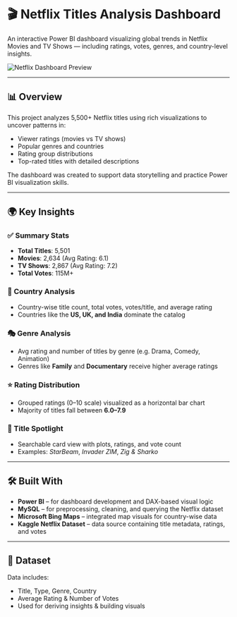 # 🎬 Netflix Titles Analysis Dashboard

An interactive Power BI dashboard visualizing global trends in Netflix Movies and TV Shows — including ratings, votes, genres, and country-level insights.

![Netflix Dashboard Preview](./assets/netflix-dashboard-preview.png)

---

## 📊 Overview

This project analyzes 5,500+ Netflix titles using rich visualizations to uncover patterns in:
- Viewer ratings (movies vs TV shows)
- Popular genres and countries
- Rating group distributions
- Top-rated titles with detailed descriptions

The dashboard was created to support data storytelling and practice Power BI visualization skills.

---

## 🌍 Key Insights

### ✅ Summary Stats
- **Total Titles**: 5,501
- **Movies**: 2,634 (Avg Rating: 6.1)
- **TV Shows**: 2,867 (Avg Rating: 7.2)
- **Total Votes**: 115M+

### 📍 Country Analysis
- Country-wise title count, total votes, votes/title, and average rating
- Countries like the **US, UK, and India** dominate the catalog

### 🎭 Genre Analysis
- Avg rating and number of titles by genre (e.g. Drama, Comedy, Animation)
- Genres like **Family** and **Documentary** receive higher average ratings

### ⭐ Rating Distribution
- Grouped ratings (0–10 scale) visualized as a horizontal bar chart
- Majority of titles fall between **6.0–7.9**

### 🔎 Title Spotlight
- Searchable card view with plots, ratings, and vote count
- Examples: *StarBeam*, *Invader ZIM*, *Zig & Sharko*

---

## 🛠 Built With

- **Power BI** – for dashboard development and DAX-based visual logic
- **MySQL** – for preprocessing, cleaning, and querying the Netflix dataset
- **Microsoft Bing Maps** – integrated map visuals for country-wise data
- **Kaggle Netflix Dataset** – data source containing title metadata, ratings, and votes

---

## 📁 Dataset

Data includes:
- Title, Type, Genre, Country
- Average Rating & Number of Votes
- Used for deriving insights & building visuals


